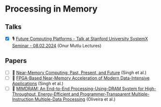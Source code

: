 # Processing in Memory

## Talks

- [x] 🎙️ [Future Computing Platforms - Talk at Stanford University SystemX Seminar - 08.02.2024](https://www.youtube.com/watch?v=tQhn6Fpw5HU) (Onur Mutlu Lectures)

## Papers

- [ ] 📄 [Near-Memory Computing: Past, Present, and Future](https://arxiv.org/pdf/1908.02640) (Singh et al.)
- [ ] 📄 [FPGA-Based Near-Memory Acceleration of Modern Data-Intensive Applications](https://arxiv.org/abs/2106.06433) (Singh et al.)
- [ ] 📄 [MIMDRAM: An End-to-End Processing-Using-DRAM System for High-Throughput, Energy-Efficient and Programmer-Transparent Multiple-Instruction Multiple-Data Processing](https://arxiv.org/pdf/2402.19080) (Oliveira et al.)
